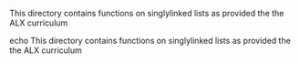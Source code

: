 This directory contains functions on singlylinked lists as provided the the ALX curriculum







echo This directory contains functions on singlylinked lists as provided the the ALX curriculum

